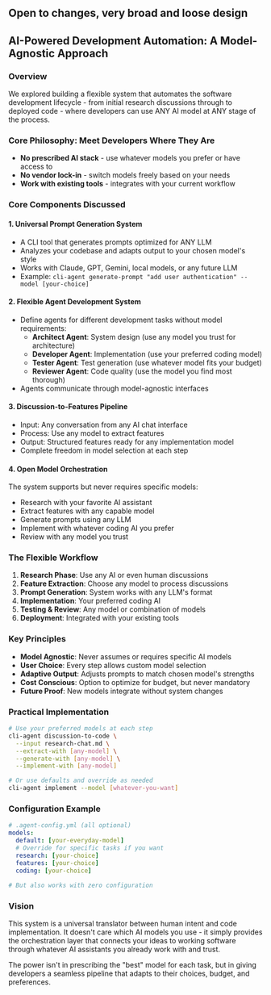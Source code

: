 ## Open to changes, very broad and loose design

## AI-Powered Development Automation: A Model-Agnostic Approach

### Overview
We explored building a flexible system that automates the software development lifecycle - from initial research discussions through to deployed code - where developers can use ANY AI model at ANY stage of the process.

### Core Philosophy: Meet Developers Where They Are
- **No prescribed AI stack** - use whatever models you prefer or have access to
- **No vendor lock-in** - switch models freely based on your needs
- **Work with existing tools** - integrates with your current workflow

### Core Components Discussed

#### 1. **Universal Prompt Generation System**
- A CLI tool that generates prompts optimized for ANY LLM
- Analyzes your codebase and adapts output to your chosen model's style
- Works with Claude, GPT, Gemini, local models, or any future LLM
- Example: `cli-agent generate-prompt "add user authentication" --model [your-choice]`

#### 2. **Flexible Agent Development System**
- Define agents for different development tasks without model requirements:
  - **Architect Agent**: System design (use any model you trust for architecture)
  - **Developer Agent**: Implementation (use your preferred coding model)
  - **Tester Agent**: Test generation (use whatever model fits your budget)
  - **Reviewer Agent**: Code quality (use the model you find most thorough)
- Agents communicate through model-agnostic interfaces

#### 3. **Discussion-to-Features Pipeline**
- Input: Any conversation from any AI chat interface
- Process: Use any model to extract features
- Output: Structured features ready for any implementation model
- Complete freedom in model selection at each step

#### 4. **Open Model Orchestration**
The system supports but never requires specific models:
- Research with your favorite AI assistant
- Extract features with any capable model
- Generate prompts using any LLM
- Implement with whatever coding AI you prefer
- Review with any model you trust

### The Flexible Workflow

1. **Research Phase**: Use any AI or even human discussions
2. **Feature Extraction**: Choose any model to process discussions
3. **Prompt Generation**: System works with any LLM's format
4. **Implementation**: Your preferred coding AI
5. **Testing & Review**: Any model or combination of models
6. **Deployment**: Integrated with your existing tools

### Key Principles

- **Model Agnostic**: Never assumes or requires specific AI models
- **User Choice**: Every step allows custom model selection
- **Adaptive Output**: Adjusts prompts to match chosen model's strengths
- **Cost Conscious**: Option to optimize for budget, but never mandatory
- **Future Proof**: New models integrate without system changes

### Practical Implementation

```bash
# Use your preferred models at each step
cli-agent discussion-to-code \
  --input research-chat.md \
  --extract-with [any-model] \
  --generate-with [any-model] \
  --implement-with [any-model]

# Or use defaults and override as needed
cli-agent implement --model [whatever-you-want]
```

### Configuration Example
```yaml
# .agent-config.yml (all optional)
models:
  default: [your-everyday-model]
  # Override for specific tasks if you want
  research: [your-choice]
  features: [your-choice]
  coding: [your-choice]
  
# But also works with zero configuration
```

### Vision
This system is a universal translator between human intent and code implementation. It doesn't care which AI models you use - it simply provides the orchestration layer that connects your ideas to working software through whatever AI assistants you already work with and trust.

The power isn't in prescribing the "best" model for each task, but in giving developers a seamless pipeline that adapts to their choices, budget, and preferences.